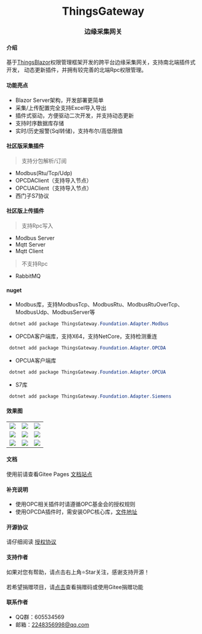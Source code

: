 ﻿<div align="center"><h1 align="center">ThingsGateway</a></h1></div>
<div align="center"><h3 align="center">边缘采集网关</h3></div>

#### 介绍

基于[ThingsBlazor](https://gitee.com/diego2098/ThingsBlazor)权限管理框架开发的跨平台边缘采集网关，支持南北端插件式开发，
动态更新插件，并拥有较完善的北端Rpc权限管理。


####  功能亮点

- Blazor Server架构，开发部署更简单
- 采集/上传配置完全支持Excel导入导出
- 插件式驱动，方便驱动二次开发，并支持动态更新
- 支持时序数据库存储
- 实时/历史报警(Sql转储)，支持布尔/高低限值

#### 社区版采集插件
> 支持分包解析/订阅
- Modbus(Rtu/Tcp/Udp)
- OPCDAClient（支持导入节点）
- OPCUAClient（支持导入节点）
- 西门子S7协议

#### 社区版上传插件
> 支持Rpc写入
- Modbus Server
- Mqtt Server
- Mqtt Client

> 不支持Rpc
- RabbitMQ


#### nuget

- Modbus库，支持ModbusTcp、ModbusRtu、ModbusRtuOverTcp、ModbusUdp、ModbusServer等
``` powershell
 dotnet add package ThingsGateway.Foundation.Adapter.Modbus
```
- OPCDA客户端库，支持X64，支持NetCore，支持检测重连
``` powershell
 dotnet add package ThingsGateway.Foundation.Adapter.OPCDA
```
- OPCUA客户端库
``` powershell
 dotnet add package ThingsGateway.Foundation.Adapter.OPCUA
```

- S7库
``` powershell
 dotnet add package ThingsGateway.Foundation.Adapter.Siemens
```

####  效果图
 <table>
    <tr>
        <td><img src="https://gitee.com/diego2098/ThingsGateway/raw/master/Image/1.png"/></td>
        <td><img src="https://gitee.com/diego2098/ThingsGateway/raw/master/Image/2.png"/></td>
        <td><img src="https://gitee.com/diego2098/ThingsGateway/raw/master/Image/3.png"/></td>
    </tr>
    <tr>
        <td><img src="https://gitee.com/diego2098/ThingsGateway/raw/master/Image/4.png"/></td>
        <td><img src="https://gitee.com/diego2098/ThingsGateway/raw/master/Image/5.png"/></td>
        <td><img src="https://gitee.com/diego2098/ThingsGateway/raw/master/Image/6.png"/></td>
    </tr>
        <tr>
        <td><img src="https://gitee.com/diego2098/ThingsGateway/raw/master/Image/7.png"/></td>
        <td><img src="https://gitee.com/diego2098/ThingsGateway/raw/master/Image/8.png"/></td>
        <td><img src="https://gitee.com/diego2098/ThingsGateway/raw/master/Image/9.png"/></td>
    </tr>
 </table>


 ####  文档

 使用前请查看Gitee Pages [文档站点](https://diego2098.gitee.io/thingsgateway/)

 
#### 补充说明
* 使用OPC相关插件时请遵循OPC基金会的授权规则
* 使用OPCDA插件时，需安装OPC核心库，[文件地址](https://gitee.com/diego2098/ThingsGateway/attach_files)

#### 开源协议

请仔细阅读 [授权协议](https://diego2098.gitee.io/thingsgateway/docs/)



####  支持作者
 如果对您有帮助，请点击右上角⭐Star关注，感谢支持开源！

 若希望捐赠项目，请[点击](https://diego2098.gitee.io/thingsgateway/docs/03%E3%80%81%E6%94%AF%E6%8C%81%E9%A1%B9%E7%9B%AE%E4%B8%8E%E4%B8%93%E4%B8%9A%E7%89%88%E8%AF%B4%E6%98%8E/%E6%94%AF%E6%8C%81%E5%BC%80%E6%BA%90%E9%A1%B9%E7%9B%AE)查看捐赠码或使用Gitee捐赠功能
 

####  联系作者
 * QQ群：605534569
 * 邮箱：2248356998@qq.com

